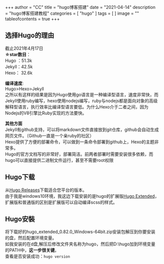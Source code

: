 +++
author = "CC"
title = "hugo博客搭建"
date = "2021-04-14"
description = "hugo博客搭建教程"
categories = [
"hugo"
]
tags = [
]
image = ""
tableofcontents = true
+++

## 选择Hugo的理由 ##

截止2021年4月17日\
**☆star数目**：\
Hugo ：51.3k\
Jekyll：42.5k\
Hexo： 32.6k

**编译速度**:\
Hugo>Hexo>Jekyll\
之所以有这样的结果是因为Hugo使用go语言是一种编译型语言，速度非常快，而Jekyll使用ruby编写，hexo使用nodejs编写，ruby与nodejs都是面向对象的高级解释型语言，执行效率比编译型语言要低。为什么Hexo介于二者之间，因为Nodejs的V8引擎比Ruby实现的方法要快。


**其他方面**\
Jekyll有github支持，可以将markdown文件直接放到git仓库，github会自动生成网页文件。（Github一直是一个亲ruby的社区）\
Hexo提供了方便的部署命令，可以做到一条命令部署到github上，Hexo的主题非常多。\
Hugo的官方文档写的非常好，部署简洁。前两者部署时需要安装很多依赖，而hugo可以直接提供二进制文件运行，甚至不需要root权限

## Hugo下载 ##

从[Hugo Releases](https://github.com/gohugoio/hugo/releases)下载适合您平台的版本。\
由于我是windows10环境，我这边下载安装的是hugo的扩展版[Hugo Extended](https://github.com/gohugoio/hugo/releases/download/v0.82.0/hugo_extended_0.82.0_Windows-64bit.zip)，扩展版和普通版的区别是扩展版可以自动编译scss的样式。

## Hugo安裝 ##
将下载好的hugo_extended_0.82.0_Windows-64bit.zip安装包解压到你要安装的盘，然后配置环境变量。\
如我安装的在d盘,解压后修改文件夹名称为hugo，然后把D:\hugo加到环境变量的PATH中，**这一步很关键**。\
查看是否安装成功：`hugo version`